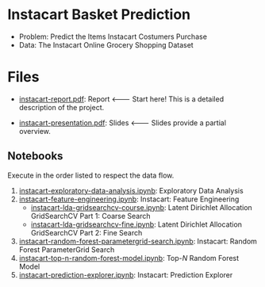 # Instacart Basket Prediction
* Problem: Predict the Items Instacart Costumers Purchase
* Data: The Instacart Online Grocery Shopping Dataset

# Files
* [instacart-report.pdf](./instacart-report.pdf): Report <--- Start here! This is a detailed description of the project.

* [instacart-presentation.pdf](./instacart-presentation.pdf): Slides <--- Slides provide a partial overview.

## Notebooks
Execute in the order listed to respect the data flow.
1. [instacart-exploratory-data-analysis.ipynb](./instacart-exploratory-data-analysis.ipynb): Exploratory Data Analysis
2. [instacart-feature-engineering.ipynb](./instacart-feature-engineering.ipynb): Instacart: Feature Engineering
    * [instacart-lda-gridsearchcv-course.ipynb](./instacart-lda-gridsearchcv-course.ipynb): Latent Dirichlet Allocation GridSearchCV Part 1: Coarse Search
    * [instacart-lda-gridsearchcv-fine.ipynb](./instacart-lda-gridsearchcv-fine.ipynb): Latent Dirichlet Allocation GridSearchCV Part 2: Fine Search
3. [instacart-random-forest-parametergrid-search.ipynb](./instacart-random-forest-parametergrid-search.ipynb): Instacart: Random Forest ParameterGrid Search
4. [instacart-top-n-random-forest-model.ipynb](./instacart-top-n-random-forest-model.ipynb): Top-$N$ Random Forest Model
5. [instacart-prediction-explorer.ipynb](./instacart-prediction-explorer.ipynb): Instacart: Prediction Explorer
